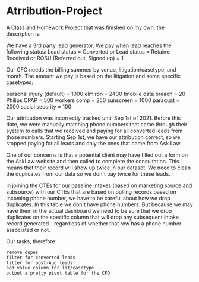 # Atrribution-Project
A Class and Homework Project that was finished on my own. the description is: 

We have a 3rd party lead generator. We pay when lead reaches the following status: Lead status = Converted or Lead status = Retainer Received or ROSU (Referred out, Signed up) = 1

Our CFO needs the billing summed by venue, litigation/casetype, and month.
The amount we pay is based on the litigation and some specific casetypes:

personal injury (default) = 1000
elmiron = 2400
tmobile data breach = 20
Philips CPAP = 500
workers comp = 250
sunscreen = 1000
paraquat = 2000
social security = 100

Our attribution was incorrectly tracked until Sep 1st of 2021. Before this date, we were manually matching phone numbers that came through their system to calls that we received and paying for all converted leads from those numbers. Starting Sep 1st, we have our attribution correct, so we stopped paying for all leads and only the ones that came from Ask.Law.

One of our concerns is that a potential client may have filled out a form on the AskLaw website and then called to complete the consultation. This means that their record will show up twice in our dataset. We need to clean the duplicates from our data so we don't pay twice for these leads.

In joining the CTEs for our baseline intakes (based on marketing source and subsource) with our CTEs that are based on pulling records based on incoming phone number, we have to be careful about how we drop duplicates. In this table we don't have phone numbers. But because we may have them in the actual dashboard we need to be sure that we drop duplicates on the specific column that will drop any subsequent intake record generated - regardless of whether that row has a phone number associated or not.

Our tasks, therefore:

    remove dupes
    filter for converted leads
    filter for post-Aug leads
    add value column for lit/casetype
    output a pretty pivot table for the CFO


